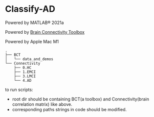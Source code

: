 # Classify-AD

Powered by MATLAB® 2021a

Powered by [Brain Connectivity Toolbox](https://sites.google.com/site/bctnet/)

Powered by Apple Mac M1

```
.
├── BCT
│   └── data_and_demos
└── Connectivity
    ├── 0.HC
    ├── 1.EMCI
    ├── 3.LMCI
    └── 4.AD
```

to run scripts:
- root dir should be containing BCT(a toolbox) and Connectivity(brain correlation matrix) like above.
- corresponding paths strings in code should be modified.